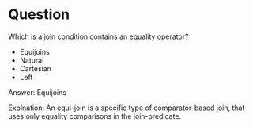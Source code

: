 # Question

Which is a join condition contains an equality operator?

+ Equijoins
+ Natural
+ Cartesian
+ Left

Answer: Equijoins

Explnation: An equi-join is a specific type of comparator-based join, that uses only equality comparisons in the join-predicate. 